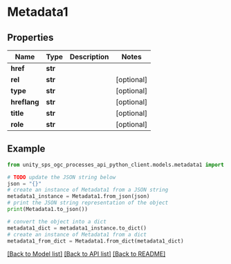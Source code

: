 # Metadata1


## Properties

Name | Type | Description | Notes
------------ | ------------- | ------------- | -------------
**href** | **str** |  |
**rel** | **str** |  | [optional]
**type** | **str** |  | [optional]
**hreflang** | **str** |  | [optional]
**title** | **str** |  | [optional]
**role** | **str** |  | [optional]

## Example

```python
from unity_sps_ogc_processes_api_python_client.models.metadata1 import Metadata1

# TODO update the JSON string below
json = "{}"
# create an instance of Metadata1 from a JSON string
metadata1_instance = Metadata1.from_json(json)
# print the JSON string representation of the object
print(Metadata1.to_json())

# convert the object into a dict
metadata1_dict = metadata1_instance.to_dict()
# create an instance of Metadata1 from a dict
metadata1_from_dict = Metadata1.from_dict(metadata1_dict)
```
[[Back to Model list]](../README.md#documentation-for-models) [[Back to API list]](../README.md#documentation-for-api-endpoints) [[Back to README]](../README.md)

